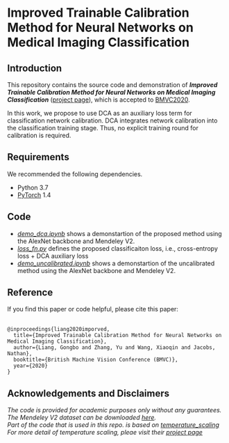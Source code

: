 # Improved Trainable Calibration Method for Neural Networks on Medical Imaging Classification

## Introduction
This repository contains the source code and demonstration of ***Improved Trainable Calibration Method for Neural Networks on Medical Imaging Classification*** ([project page](http://www.gb-liang.com/dca.html)), which is accepted to [BMVC2020](https://bmvc2020.github.io). 

In this work, we propose to use DCA as an auxiliary loss term for classification network calibration. DCA integrates network calibration into the classification training stage. Thus, no explicit training round for calibration is required. 

## Requirements 
We recommended the following dependencies.
- Python 3.7
- [PyTorch](https://pytorch.org) 1.4

## Code
- *[demo_dca.ipynb](./demo_dca.ipynb)* shows a demonstartion of the proposed method using the AlexNet backbone and Mendeley V2. 
- *[loss_fn.py](./loss_fn.py)* defines the proposed classificaiton loss, i.e., cross-entropy loss + DCA auxiliary loss
- *[demo_uncalibrated.ipynb](./demo_uncalibrated.ipynb)* shows a demonstartion of the uncalibrated method using the AlexNet backbone and Mendeley V2.

## Reference
If you find this paper or code helpful, please cite this paper:
<br/> 
<br/> 
```
@inproceedings{liang2020imporved,  
  title={Improved Trainable Calibration Method for Neural Networks on Medical Imaging Classification},  
  author={Liang, Gongbo and Zhang, Yu and Wang, Xiaoqin and Jacobs, Nathan},  
  booktitle={British Machine Vision Conference (BMVC)},  
  year={2020}
}
```

## Acknowledgements and Disclaimers
*The code is provided for academic purposes only without any guarantees.* <br />
*The Mendeley V2 dataset can be downloaded [here](https://www.kaggle.com/andrewmvd/pediatric-pneumonia-chest-xray).* <br />
*Part of the code that is used in this repo. is based on [temperature_scaling](https://github.com/gpleiss/temperature_scaling)* <br />
*For more detail of temperature scaling, pleae visit their [project page](https://geoffpleiss.com/nn_calibration)* <br />
